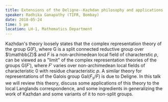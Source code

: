 ```yaml
---
title: Extensions of the Deligne--Kazhdan philosophy and applications
speaker: Radhika Ganapathy (TIFR, Bombay)
date: 2018-05-24
time: 5 pm
location: LH-1, Mathematics Department
---
```

Kazhdan's theory loosely states that the complex representation theory
of the group G($F$), where G is a split connected reductive group over
$\\mathbb{Z}$ and $F$ is a non-archimedean local field of characterstic $p$,
can be viewed as a "limit" of the complex representation theories of the
groups G($F'$), where $F'$ varies over non-archimedean local fields of
characteristic 0 with residue characteristic $p$. A similar theory for
representations of the Galois group Gal($F_s/F$) is due to Deligne. In
this talk we will review this theory, discuss some applications of this
theory to the local Langlands correspondence, and some ingredients in
generalizing the work of Kazhdan and some variants of it to non-split
groups. 
